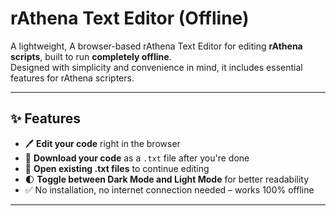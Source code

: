 # rAthena Text Editor (Offline)

A lightweight, A browser-based rAthena Text Editor for editing **rAthena scripts**, built to run **completely offline**.  
Designed with simplicity and convenience in mind, it includes essential features for rAthena scripters.

---

## ✨ Features

- 🖊️ **Edit your code** right in the browser
- 💾 **Download your code** as a `.txt` file after you're done
- 📂 **Open existing .txt files** to continue editing
- 🌓 **Toggle between Dark Mode and Light Mode** for better readability
- ✅ No installation, no internet connection needed – works 100% offline

---
